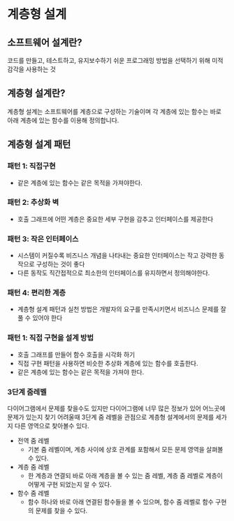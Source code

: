 # 계층형 설계

## 소프트웨어 설계란?
코드를 만들고, 테스트하고, 유지보수하기 쉬운 프로그래밍 방법을 선택하기 위해 미적 감각을 사용하는 것 

## 계층형 설계란?
계층형 설계는 소프트웨어를 계층으로 구성하는 기술이며 각 계층에 있는 함수는 바로 아래 계층에 있는 함수를 이용해 정의합니다.

## 계층형 설계 패턴
### 패턴 1: 직접구현
  - 같은 계층에 있는 함수는 같은 목적을 가져야한다.
### 패턴 2: 추상화 벽
  - 호출 그래프에 어떤 계층은 중요한 세부 구현을 감추고 인터페이스를 제공한다
### 패턴 3: 작은 인터페이스
  - 시스템이 커질수록 비즈니스 개념을 나타내는 중요한 인터페이스는 작고 강력한 동작으로 구성하는 것이 좋다
  - 다른 동작도 직간접적으로 최소한의 인터페이스를 유지하면서 정의해야한다.
### 패턴 4: 편리한 계층
  - 계층형 설계 패턴과 실천 방법은 개발자의 요구를 만족시키면서 비즈니스 문제를 잘 풀 수 있어야 한다

### 패턴 1: 직접 구현을 설계 방법
- 호출 그래프를 만들어 함수 호출을 시각화 하기
- 직접 구현 패턴을 사용하면 비슷한 추상화 계층에 있는 함수를 호출한다.
- 같은 계층에 있는 함수는 같은 목적을 가져야 한다.
  
### 3단계 줌레벨 
다이어그램에서 문제를 찾을수도 있지만 다이어그램에 너무 많은 정보가 있어 어느곳에 문제가 있는지 찾기 어려울때 3단계 줌 레벨을 관점으로 계층형 설계에서의 문제를 세가지 다른 영역으로 찾아볼수 있다.
- 전역 줌 레벨
  - 기본 줌 레벨이며, 계층 사이에 상호 관계를 포함해서 모든 문제 영역을 살펴볼 수 있다.
- 계층 줌 레벨
  - 한 계층과 연결되 바로 아래 계층을 볼 수 있는 줌 레벨, 계층 줌 레벨로 계층이 어떻게 구현 되었는지 알 수 있다.
- 함수 줌 레벨
  - 함수 하나와 바로 아래 연결된 함수들을 볼 수 있으며, 함수 줌 레벨로 함수 구현의 문제를 찾을 수 있다.
